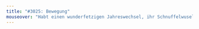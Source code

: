```yaml
---
title: "#3025: Bewegung"
mouseover: "Habt einen wunderfetzigen Jahreswechsel, ihr Schnuffelwusel!"
---
```


